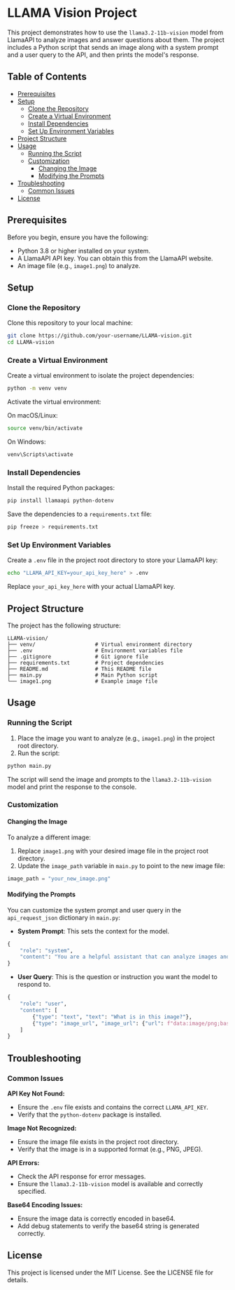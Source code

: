 # LLAMA Vision Project

This project demonstrates how to use the `llama3.2-11b-vision` model from LlamaAPI to analyze images and answer questions about them. The project includes a Python script that sends an image along with a system prompt and a user query to the API, and then prints the model's response.

## Table of Contents

- [Prerequisites](#prerequisites)
- [Setup](#setup)
  - [Clone the Repository](#clone-the-repository)
  - [Create a Virtual Environment](#create-a-virtual-environment)
  - [Install Dependencies](#install-dependencies)
  - [Set Up Environment Variables](#set-up-environment-variables)
- [Project Structure](#project-structure)
- [Usage](#usage)
  - [Running the Script](#running-the-script)
  - [Customization](#customization)
    - [Changing the Image](#changing-the-image)
    - [Modifying the Prompts](#modifying-the-prompts)
- [Troubleshooting](#troubleshooting)
  - [Common Issues](#common-issues)
- [License](#license)

## Prerequisites

Before you begin, ensure you have the following:

- Python 3.8 or higher installed on your system.
- A LlamaAPI API key. You can obtain this from the LlamaAPI website.
- An image file (e.g., `image1.png`) to analyze.

## Setup

### Clone the Repository

Clone this repository to your local machine:

```bash
git clone https://github.com/your-username/LLAMA-vision.git
cd LLAMA-vision
```

### Create a Virtual Environment

Create a virtual environment to isolate the project dependencies:

```bash
python -m venv venv
```

Activate the virtual environment:

On macOS/Linux:

```bash
source venv/bin/activate
```

On Windows:

```bash
venv\Scripts\activate
```

### Install Dependencies

Install the required Python packages:

```bash
pip install llamaapi python-dotenv
```

Save the dependencies to a `requirements.txt` file:

```bash
pip freeze > requirements.txt
```

### Set Up Environment Variables

Create a `.env` file in the project root directory to store your LlamaAPI key:

```bash
echo "LLAMA_API_KEY=your_api_key_here" > .env
```

Replace `your_api_key_here` with your actual LlamaAPI key.

## Project Structure

The project has the following structure:

```
LLAMA-vision/
├── venv/                   # Virtual environment directory
├── .env                    # Environment variables file
├── .gitignore              # Git ignore file
├── requirements.txt        # Project dependencies
├── README.md               # This README file
├── main.py                 # Main Python script
└── image1.png              # Example image file
```

## Usage

### Running the Script

1. Place the image you want to analyze (e.g., `image1.png`) in the project root directory.
2. Run the script:

```bash
python main.py
```

The script will send the image and prompts to the `llama3.2-11b-vision` model and print the response to the console.

### Customization

#### Changing the Image

To analyze a different image:

1. Replace `image1.png` with your desired image file in the project root directory.
2. Update the `image_path` variable in `main.py` to point to the new image file:

```python
image_path = "your_new_image.png"
```

#### Modifying the Prompts

You can customize the system prompt and user query in the `api_request_json` dictionary in `main.py`:

- **System Prompt**: This sets the context for the model.

```python
{
    "role": "system",
    "content": "You are a helpful assistant that can analyze images and answer questions about them."
}
```

- **User Query**: This is the question or instruction you want the model to respond to.

```python
{
    "role": "user",
    "content": [
        {"type": "text", "text": "What is in this image?"},
        {"type": "image_url", "image_url": {"url": f"data:image/png;base64,{image_data}"}}
    ]
}
```

## Troubleshooting

### Common Issues

**API Key Not Found:**

- Ensure the `.env` file exists and contains the correct `LLAMA_API_KEY`.
- Verify that the `python-dotenv` package is installed.

**Image Not Recognized:**

- Ensure the image file exists in the project root directory.
- Verify that the image is in a supported format (e.g., PNG, JPEG).

**API Errors:**

- Check the API response for error messages.
- Ensure the `llama3.2-11b-vision` model is available and correctly specified.

**Base64 Encoding Issues:**

- Ensure the image data is correctly encoded in base64.
- Add debug statements to verify the base64 string is generated correctly.

## License

This project is licensed under the MIT License. See the LICENSE file for details.
